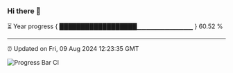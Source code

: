 ### Hi there 👋

⏳ Year progress { ██████████████████▁▁▁▁▁▁▁▁▁▁▁▁ } 60.52 %

---

⏰ Updated on Fri, 09 Aug 2024 12:23:35 GMT

![Progress Bar CI](https://github.com/liununu/liununu/workflows/Progress%20Bar%20CI/badge.svg)
